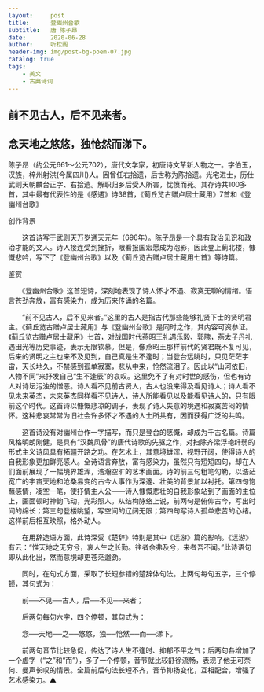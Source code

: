 ```yaml
---
layout:     post
title:      登幽州台歌
subtitle:   唐 陈子昂
date:       2020-06-28
author:     听松阁
header-img: img/post-bg-poem-07.jpg
catalog: true
tags:
    - 美文
    - 古典诗词
---
```


## 前不见古人，后不见来者。

## 念天地之悠悠，独怆然而涕下。







陈子昂（约公元661～公元702），唐代文学家，初唐诗文革新人物之一。字伯玉，汉族，梓州射洪(今属四川)人。因曾任右拾遗，后世称为陈拾遗。光宅进士，历仕武则天朝麟台正字、右拾遗。解职归乡后受人所害，忧愤而死。其存诗共100多首，其中最有代表性的是《感遇》诗38首，《蓟丘览古赠卢居士藏用》7首和《登幽州台歌》





创作背景

　　这首诗写于武则天万岁通天元年（696年）。陈子昂是一个具有政治见识和政治才能的文人。诗人接连受到挫折，眼看报国宏愿成为泡影，因此登上蓟北楼，慷慨悲吟，写下了《登幽州台歌》以及《蓟丘览古赠卢居士藏用七首》等诗篇。







鉴赏



　　《登幽州台歌》这首短诗，深刻地表现了诗人怀才不遇、寂寞无聊的情绪。语言苍劲奔放，富有感染力，成为历来传诵的名篇。



　　“前不见古人，后不见来者。”这里的古人是指古代那些能够礼贤下士的贤明君主。《蓟丘览古赠卢居士藏用》与《登幽州台歌》是同时之作，其内容可资参证。《蓟丘览古赠卢居士藏用》七首，对战国时代燕昭王礼遇乐毅、郭隗，燕太子丹礼遇田光等历史事迹，表示无限钦慕。但是，像燕昭王那样前代的贤君既不复可见，后来的贤明之主也来不及见到，自己真是生不逢时；当登台远眺时，只见茫茫宇宙，天长地久，不禁感到孤单寂寞，悲从中来，怆然流泪了。因此以“山河依旧，人物不同”来抒发自己“生不逢辰”的哀叹。这里免不了有对时世的感伤，但也有诗人对诗坛污浊的憎恶。诗人看不见前古贤人，古人也没来得及看见诗人；诗人看不见未来英杰，未来英杰同样看不见诗人，诗人所能看见以及能看见诗人的，只有眼前这个时代。这首诗以慷慨悲凉的调子，表现了诗人失意的境遇和寂寞苦闷的情怀。这种悲哀常常为旧社会许多怀才不遇的人士所共有，因而获得广泛的共鸣。



　　这首诗没有对幽州台作一字描写，而只是登台的感慨，却成为千古名篇。诗篇风格明朗刚健，是具有“汉魏风骨”的唐代诗歌的先驱之作，对扫除齐梁浮艳纤弱的形式主义诗风具有拓疆开路之功。在艺术上，其意境雄浑，视野开阔，使得诗人的自我形象更加鲜亮感人。全诗语言奔放，富有感染力，虽然只有短短四句，却在人们面前展现了一幅境界雄浑，浩瀚空旷的艺术画面。诗的前三句粗笔勾勒，以浩茫宽广的宇宙天地和沧桑易变的古今人事作为深邃、壮美的背景加以衬托。第四句饱蘸感情，凌空一笔，使抒情主人公——诗人慷慨悲壮的自我形象站到了画面的主位上，画面顿时神韵飞动，光彩照人。从结构脉络上说，前两句是俯仰古今，写出时间的绵长；第三句登楼眺望，写空间的辽阔无限；第四句写诗人孤单悲苦的心绪。这样前后相互映照，格外动人。



　　在用辞造语方面，此诗深受《楚辞》特别是其中《远游》篇的影响。《远游》有云：“惟天地之无穷兮，哀人生之长勤。往者余弗及兮，来者吾不闻。”此诗语句即从此化出，然而意境却更苍茫遒劲。



　　同时，在句式方面，采取了长短参错的楚辞体句法。上两句每句五字，三个停顿，其句式为：



　　前──不见──古人，后──不见──来者；



　　后两句每句六字，四个停顿，其句式为：



　　念──天地──之──悠悠，独──怆然──而──涕下。



　　前两句音节比较急促，传达了诗人生不逢时、抑郁不平之气；后两句各增加了一个虚字（“之”和“而”），多了一个停顿，音节就比较舒徐流畅，表现了他无可奈何、曼声长叹的情景。全篇前后句法长短不齐，音节抑扬变化，互相配合，增强了艺术感染力。▲
